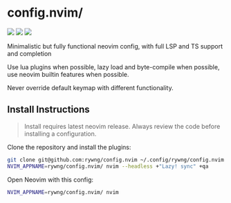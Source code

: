 # config.nvim/

<a href="https://dotfyle.com/rywng/confignvim"><img src="https://dotfyle.com/rywng/confignvim/badges/plugins?style=flat" /></a>
<a href="https://dotfyle.com/rywng/confignvim"><img src="https://dotfyle.com/rywng/confignvim/badges/leaderkey?style=flat" /></a>
<a href="https://dotfyle.com/rywng/confignvim"><img src="https://dotfyle.com/rywng/confignvim/badges/plugin-manager?style=flat" /></a>

Minimalistic but fully functional neovim config, with full LSP and TS support and completion

Use lua plugins when possible, lazy load and byte-compile when possible, use neovim builtin features when possible.

Never override default keymap with different functionality.

## Install Instructions

 > Install requires latest neovim release. Always review the code before installing a configuration.

Clone the repository and install the plugins:

```sh
git clone git@github.com:rywng/config.nvim ~/.config/rywng/config.nvim
NVIM_APPNAME=rywng/config.nvim/ nvim --headless +"Lazy! sync" +qa
```

Open Neovim with this config:

```sh
NVIM_APPNAME=rywng/config.nvim/ nvim
```
